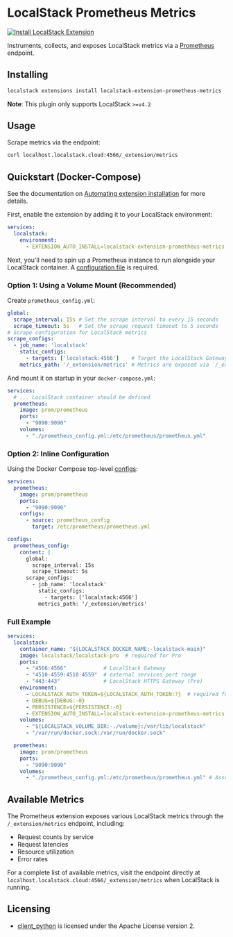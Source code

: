 # LocalStack Prometheus Metrics
[![Install LocalStack Extension](https://localstack.cloud/gh/extension-badge.svg)](https://app.localstack.cloud/extensions/remote?url=git+https://github.com/localstack/localstack-extensions/#egg=localstack-extension-prometheus-metrics&subdirectory=prometheus)

Instruments, collects, and exposes LocalStack metrics via a [Prometheus](https://prometheus.io/) endpoint.

## Installing

```bash
localstack extensions install localstack-extension-prometheus-metrics
```

**Note**: This plugin only supports LocalStack `>=v4.2`

## Usage

Scrape metrics via the endpoint:
```bash
curl localhost.localstack.cloud:4566/_extension/metrics
```

## Quickstart (Docker-Compose)

See the documentation on [Automating extension installation](https://docs.localstack.cloud/user-guide/extensions/managing-extensions/#automating-extensions-installation) for more details.

First, enable the extension by adding it to your LocalStack environment:

```yaml
services:
  localstack:
    environment:
      - EXTENSION_AUTO_INSTALL=localstack-extension-prometheus-metrics
```

Next, you'll need to spin up a Prometheus instance to run alongside your LocalStack container. A [configuration file](https://prometheus.io/docs/prometheus/latest/configuration/configuration/#configuration-file) is required.

### Option 1: Using a Volume Mount (Recommended)

Create `prometheus_config.yml`:
```yaml
global:
  scrape_interval: 15s # Set the scrape interval to every 15 seconds
  scrape_timeout: 5s   # Set the scrape request timeout to 5 seconds
# Scrape configuration for LocalStack metrics
scrape_configs:
  - job_name: 'localstack'
    static_configs:
      - targets: ['localstack:4566']    # Target the LocalStack Gateway
    metrics_path: '/_extension/metrics' # Metrics are exposed via `/_extension/metrics` endpoint
```

And mount it on startup in your `docker-compose.yml`:
```yaml
services:
  # ... LocalStack container should be defined
  prometheus:
    image: prom/prometheus
    ports:
      - "9090:9090"
    volumes:
      - "./prometheus_config.yml:/etc/prometheus/prometheus.yml"
```

### Option 2: Inline Configuration

Using the Docker Compose top-level [configs](https://docs.docker.com/reference/compose-file/configs/):
```yaml
services:
  prometheus:
    image: prom/prometheus
    ports:
      - "9090:9090"
    configs:
      - source: prometheus_config
        target: /etc/prometheus/prometheus.yml

configs:
  prometheus_config:
    content: |
      global:
        scrape_interval: 15s
        scrape_timeout: 5s
      scrape_configs:
        - job_name: 'localstack'
          static_configs:
            - targets: ['localstack:4566']
          metrics_path: '/_extension/metrics'
```

### Full Example

```yaml
services:
  localstack:
    container_name: "${LOCALSTACK_DOCKER_NAME:-localstack-main}"
    image: localstack/localstack-pro  # required for Pro
    ports:
      - "4566:4566"            # LocalStack Gateway
      - "4510-4559:4510-4559"  # external services port range
      - "443:443"              # LocalStack HTTPS Gateway (Pro)
    environment:
      - LOCALSTACK_AUTH_TOKEN=${LOCALSTACK_AUTH_TOKEN:?}  # required for Pro
      - DEBUG=${DEBUG:-0}
      - PERSISTENCE=${PERSISTENCE:-0}
      - EXTENSION_AUTO_INSTALL=localstack-extension-prometheus-metrics
    volumes:
      - "${LOCALSTACK_VOLUME_DIR:-./volume}:/var/lib/localstack"
      - "/var/run/docker.sock:/var/run/docker.sock"

  prometheus:
    image: prom/prometheus
    ports:
      - "9090:9090"
    volumes:
      - "./prometheus_config.yml:/etc/prometheus/prometheus.yml" # Assumes prometheus_config.yml exists in your CWD
```

## Available Metrics

The Prometheus extension exposes various LocalStack metrics through the `/_extension/metrics` endpoint, including:
- Request counts by service
- Request latencies
- Resource utilization
- Error rates

For a complete list of available metrics, visit the endpoint directly at `localhost.localstack.cloud:4566/_extension/metrics` when LocalStack is running.

## Licensing

* [client_python](https://github.com/prometheus/client_python) is licensed under the Apache License version 2.